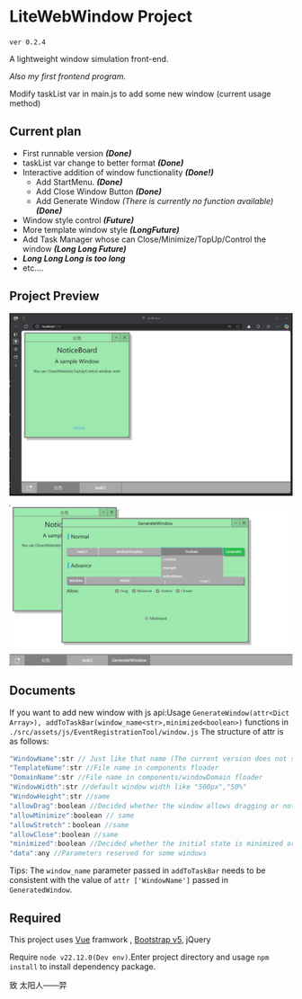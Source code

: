 # LiteWebWindow Project

`ver 0.2.4`

A lightweight window simulation front-end.

*Also my first frontend program.*

Modify taskList var in main.js to add some new window (current usage method)

## Current plan

* First runnable version ***(Done)***
* taskList var change to better format ***(Done)***
* Interactive addition of window functionality ***(Done!)***
  * Add StartMenu. ***(Done)***
  * Add Close Window Button ***(Done)***
  * Add Generate Window *(There is currently no function available)* ***(Done)***
* Window style control ***(Future)***
* More template window style ***(LongFuture)***
* Add Task Manager whose can Close/Minimize/TopUp/Control the window ***(Long Long Future)***
* ***Long Long Long is too long***
* etc....

## Project Preview

![gif](img/Action-v0.2.3.gif "Preview")

![png](img/v0.2.4.png "Gemerate Menu Preview")

## Documents

If you want to add new window with js api:Usage `GenerateWindow(attr<Dict Array>), addToTaskBar(window_name<str>,minimized<boolean>)` functions in `./src/assets/js/EventRegistrationTool/window.js`
The structure of attr is as follows:

```js
"WindowName":str // Just like that name (The current version does not support including spaces)
"TemplateName":str //File name in components floader
"DomainName":str //File name in components/windowDomain floader
"WindowWidth":str //default window width like "500px","50%"
"WindowHeight":str //same
"allowDrag":boolean //Decided whether the window allows dragging or not
"allowMinimize":boolean // same
"allowStretch"：boolean //same
"allowClose":boolean //same
"minimized":boolean //Decided whether the initial state is minimized or not
"data":any //Parameters reserved for some windows
```

Tips: The `window_name` parameter passed in `addToTaskBar` needs to be consistent with the value of `attr ['WindowName']` passed in `GeneratedWindow`.

## Required

This project uses [Vue](https://github.com/vuejs/core "official github website") framwork , [Bootstrap v5](https://github.com/twbs/bootstrap "official github website"), jQuery

Require `node v22.12.0(Dev env)`.Enter project directory and usage `npm install` to install dependency package.

致 太阳人——羿
